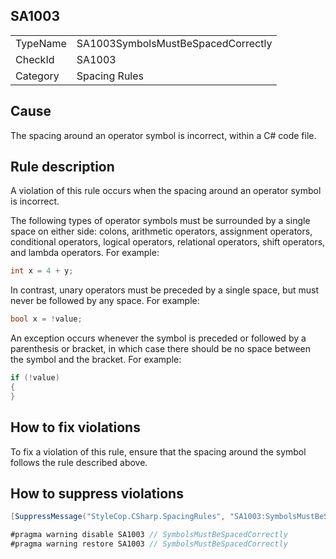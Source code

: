 ﻿## SA1003

<table>
<tr>
  <td>TypeName</td>
  <td>SA1003SymbolsMustBeSpacedCorrectly</td>
</tr>
<tr>
  <td>CheckId</td>
  <td>SA1003</td>
</tr>
<tr>
  <td>Category</td>
  <td>Spacing Rules</td>
</tr>
</table>

## Cause

The spacing around an operator symbol is incorrect, within a C# code file.

## Rule description

A violation of this rule occurs when the spacing around an operator symbol is incorrect.

The following types of operator symbols must be surrounded by a single space on either side: colons, arithmetic operators, assignment operators, conditional operators, logical operators, relational operators, shift operators, and lambda operators. For example:

```csharp
int x = 4 + y;
```

In contrast, unary operators must be preceded by a single space, but must never be followed by any space. For example:

```csharp
bool x = !value;
```

An exception occurs whenever the symbol is preceded or followed by a parenthesis or bracket, in which case there should be no space between the symbol and the bracket. For example:

```csharp
if (!value)
{
}
```

## How to fix violations

To fix a violation of this rule, ensure that the spacing around the symbol follows the rule described above.

## How to suppress violations

```csharp
[SuppressMessage("StyleCop.CSharp.SpacingRules", "SA1003:SymbolsMustBeSpacedCorrectly", Justification = "Reviewed.")]
```

```csharp
#pragma warning disable SA1003 // SymbolsMustBeSpacedCorrectly
#pragma warning restore SA1003 // SymbolsMustBeSpacedCorrectly
```
